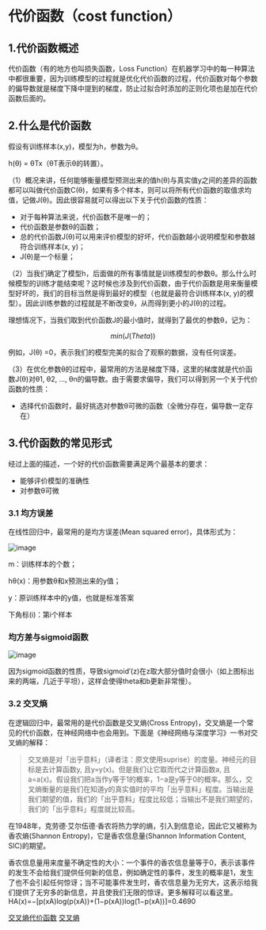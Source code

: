 # 代价函数（cost function）
## 1.代价函数概述
代价函数（有的地方也叫损失函数，Loss Function）在机器学习中的每一种算法中都很重要，因为训练模型的过程就是优化代价函数的过程，代价函数对每个参数的偏导数就是梯度下降中提到的梯度，防止过拟合时添加的正则化项也是加在代价函数后面的。
## 2.什么是代价函数
假设有训练样本(x,y)，模型为h，参数为θ。

h(θ) = θTx（θT表示θ的转置）。

（1）概况来讲，任何能够衡量模型预测出来的值h(θ)与真实值y之间的差异的函数都可以叫做代价函数C(θ)，如果有多个样本，则可以将所有代价函数的取值求均值，记做J(θ)。因此很容易就可以得出以下关于代价函数的性质：

- 对于每种算法来说，代价函数不是唯一的；
- 代价函数是参数θ的函数；
- 总的代价函数J(θ)可以用来评价模型的好坏，代价函数越小说明模型和参数越符合训练样本(x, y)；
- J(θ)是一个标量；

（2）当我们确定了模型h，后面做的所有事情就是训练模型的参数θ。那么什么时候模型的训练才能结束呢？这时候也涉及到代价函数，由于代价函数是用来衡量模型好坏的，我们的目标当然是得到最好的模型（也就是最符合训练样本(x, y)的模型）。因此训练参数的过程就是不断改变θ，从而得到更小的J(θ)的过程。

理想情况下，当我们取到代价函数J的最小值时，就得到了最优的参数θ，记为：

```math
min(J(Theta))
```
例如，J(θ) =0，表示我们的模型完美的拟合了观察的数据，没有任何误差。

（3）在优化参数θ的过程中，最常用的方法是梯度下降，这里的梯度就是代价函数J(θ)对θ1, θ2, ..., θn的偏导数。由于需要求偏导，我们可以得到另一个关于代价函数的性质：

- 选择代价函数时，最好挑选对参数θ可微的函数（全微分存在，偏导数一定存在）
## 3.代价函数的常见形式

经过上面的描述，一个好的代价函数需要满足两个最基本的要求：
- 能够评价模型的准确性
- 对参数θ可微
### 3.1 均方误差

在线性回归中，最常用的是均方误差(Mean squared error)，具体形式为：

![image](http://img.blog.csdn.net/20170224091950219)

m：训练样本的个数；

hθ(x)：用参数θ和x预测出来的y值；

y：原训练样本中的y值，也就是标准答案

下角标(i)：第i个样本

### 均方差与sigmoid函数

![image](http://i.imgur.com/TVWKd7e.jpg)


因为sigmoid函数的性质，导致sigmoid′(z)在z取大部分值时会很小（如上图标出来的两端，几近于平坦），这样会使得theta和b更新非常慢）。

### 3.2 交叉熵

在逻辑回归中，最常用的是代价函数是交叉熵(Cross Entropy)，交叉熵是一个常见的代价函数，在神经网络中也会用到。下面是《神经网络与深度学习》一书对交叉熵的解释：

> 交叉熵是对「出乎意料」（译者注：原文使用suprise）的度量。神经元的目标是去计算函数y, 且y=y(x)。但是我们让它取而代之计算函数a, 且a=a(x)。假设我们把a当作y等于1的概率，1−a是y等于0的概率。那么，交叉熵衡量的是我们在知道y的真实值时的平均「出乎意料」程度。当输出是我们期望的值，我们的「出乎意料」程度比较低；当输出不是我们期望的，我们的「出乎意料」程度就比较高。
 

在1948年，克劳德·艾尔伍德·香农将热力学的熵，引入到信息论，因此它又被称为香农熵(Shannon Entropy)，它是香农信息量(Shannon Information Content, SIC)的期望。

香农信息量用来度量不确定性的大小：一个事件的香农信息量等于0，表示该事件的发生不会给我们提供任何新的信息，例如确定性的事件，发生的概率是1，发生了也不会引起任何惊讶；当不可能事件发生时，香农信息量为无穷大，这表示给我们提供了无穷多的新信息，并且使我们无限的惊讶。更多解释可以看这里。
HA(x)=−[p(xA)log(p(xA))+(1−p(xA))log(1−p(xA))]=0.4690 

[交叉熵代价函数](http://blog.csdn.net/u012162613/article/details/44239919)
[交叉熵](http://blog.csdn.net/rtygbwwwerr/article/details/50778098)